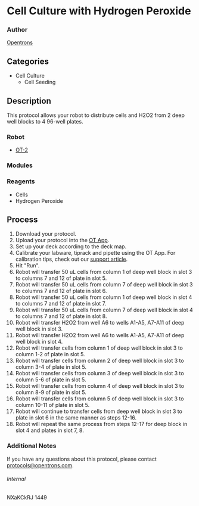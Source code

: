 # Cell Culture with Hydrogen Peroxide

### Author
[Opentrons](http://www.opentrons.com/)

## Categories
* Cell Culture
    * Cell Seeding

## Description
This protocol allows your robot to distribute cells and H2O2 from 2 deep well blocks to 4 96-well plates.

### Robot
* [OT-2](https://opentrons.com/ot-2)

### Modules

### Reagents
* Cells
* Hydrogen Peroxide

## Process
1. Download your protocol.
2. Upload your protocol into the [OT App](https://opentrons.com/ot-app).
3. Set up your deck according to the deck map.
4. Calibrate your labware, tiprack and pipette using the OT App. For calibration tips, check out our [support article](https://support.opentrons.com/ot-2/getting-started-software-setup/deck-calibration).
5. Hit "Run".
6. Robot will transfer 50 uL cells from column 1 of deep well block in slot 3 to columns 7 and 12 of plate in slot 5.
7. Robot will transfer 50 uL cells from column 7 of deep well block in slot 3 to columns 7 and 12 of plate in slot 6.
8. Robot will transfer 50 uL cells from column 1 of deep well block in slot 4 to columns 7 and 12 of plate in slot 7.
9. Robot will transfer 50 uL cells from column 7 of deep well block in slot 4 to columns 7 and 12 of plate in slot 8.
10. Robot will transfer H2O2 from well A6 to wells A1-A5, A7-A11 of deep well block in slot 3.
11. Robot will transfer H2O2 from well A6 to wells A1-A5, A7-A11 of deep well block in slot 4.
12. Robot will transfer cells from column 1 of deep well block in slot 3 to column 1-2 of plate in slot 5.
13. Robot will transfer cells from column 2 of deep well block in slot 3 to column 3-4 of plate in slot 5.
14. Robot will transfer cells from column 3 of deep well block in slot 3 to column 5-6 of plate in slot 5.
15. Robot will transfer cells from column 4 of deep well block in slot 3 to column 8-9 of plate in slot 5.
16. Robot will transfer cells from column 5 of deep well block in slot 3 to column 10-11 of plate in slot 5.
17. Robot will continue to transfer cells from deep well block in slot 3 to plate in slot 6 in the same manner as steps 12-16.
18. Robot will repeat the same process from steps 12-17 for deep block in slot 4 and plates in slot 7, 8.


### Additional Notes
If you have any questions about this protocol, please contact protocols@opentrons.com.

###### Internal
NXaKCkRJ
1449
